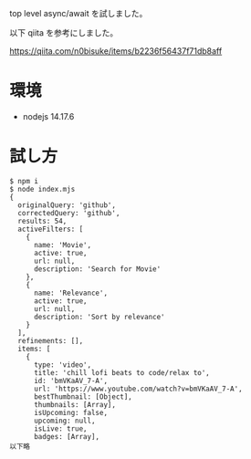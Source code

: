 top level async/await を試しました。

以下 qiita を参考にしました。

https://qiita.com/n0bisuke/items/b2236f56437f71db8aff

# 環境

- nodejs 14.17.6

# 試し方

```
$ npm i
$ node index.mjs
{
  originalQuery: 'github',
  correctedQuery: 'github',
  results: 54,
  activeFilters: [
    {
      name: 'Movie',
      active: true,
      url: null,
      description: 'Search for Movie'
    },
    {
      name: 'Relevance',
      active: true,
      url: null,
      description: 'Sort by relevance'
    }
  ],
  refinements: [],
  items: [
    {
      type: 'video',
      title: 'chill lofi beats to code/relax to',
      id: 'bmVKaAV_7-A',
      url: 'https://www.youtube.com/watch?v=bmVKaAV_7-A',
      bestThumbnail: [Object],
      thumbnails: [Array],
      isUpcoming: false,
      upcoming: null,
      isLive: true,
      badges: [Array],
以下略
```


